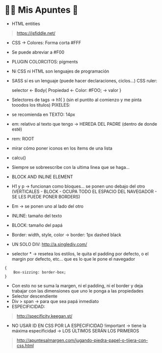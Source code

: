 # 🙋🏻 Mis Apuntes 📝

* HTML entities
> https://jsfiddle.net/
* CSS -> Colores: Forma corta #FFF
* Se puede abreviar a #F00
* PLUGIN COLORCITOS:  pigments
* Ni CSS ni HTML son lenguajes de programación
* SASS sí es un lenguaje (puede hacer declaraciones, ciclos...)
CSS ruler:

    selector <- Body{ Propiedad <- Color: #FOO; -> valor }

* Selectores de tags -> h1{ } (sin el puntito al comienzo y me pinta tooodos los títulos)
PIXELES:
* se recomienda en TEXTO: 14px
* em: relativo al texto que tengo -> HEREDA DEL PADRE (dentro de donde esté)
* rem: ROOT
* mirar cómo poner iconos en los ítems de una lista
* calcu()
* Siempre se sobreescribe con la ultima lìnea que se haga…
* BLOCK AND INLINE ELEMENT
* H1 y p -> funcionan como bloques… se ponen uno debajo del otro (VERTICALES - BLOCK - OCUPA TODO EL ESPACIO DEL NAVEGADOR - SE LES PUEDE PONER BORDERS)
* Em -> se ponen uno al lado del otro
* INLINE: tamaño del texto
* BLOCK: tamaño del papá
* Border: width, style, color -> border: 1px dashed black
* UN SOLO DIV: http://a.singlediv.com/
* selector  * -> resetea los estilos, le quita el padding por defecto, o el margin por defecto, etc… que es lo que le pone el navegador
```
{
	Box-sizzing: border-box;
}
```
* Con esto no se suma la margen, ni el padding, ni el border y deja trabajar con las dimensiones que uno le ponga a las propiedades
* Selector descendiente
* Div > span -> para que sea papá inmediato
* ESPECIFICIDAD:
> http://specificity.keegan.st/
* NO USAR ID EN CSS POR LA ESPECIFICIDAD
!important -> tiene la máxima especificidad -> LOS ÚLTIMOS SERÁN LOS PRIMEROS
> http://apuntesalmargen.com/jugando-piedra-papel-o-tijera-con-css.html
